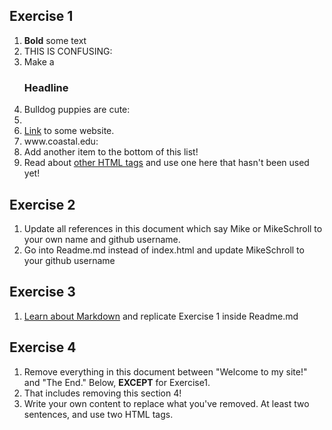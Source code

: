 <!DOCTYPE html>
<html>
  <head>
    <title>
    Lauren's Public Website
    </title>
  </head>
  
  <body>
  
<h2 id="Exercise1">Exercise 1</h2>
<ol>
  <li><b>Bold</b> some text</li>
  <li>THIS IS CONFUSING:</li>
  <li>Make a <h3>Headline</h3></li>
  <li>Bulldog puppies are cute:</li>
  <li><a href="http://all-puppies.com/wp-content/uploads/2013/01/cute-english-bulldog-puppies.jpg"> <height="100" width="100"</li>
  <li><a href="www.coastal.edu">Link</a> to some website.</li>
  <li>www.coastal.edu:</li>
  <li>Add another item to the bottom of this list!</li>
  <li>Read about <a href="http://www.quackit.com/html/tags/">other HTML tags</a> and use one here that hasn't been used yet!</li>
</ol>

<h2 id="Exercise2">Exercise 2</h2>
<ol>
  <li>Update all references in this document which say Mike or MikeSchroll to your own name and github username.</li>
  <li>Go into Readme.md instead of index.html and update MikeSchroll to your github username</li>
</ol>

<h2 id="Exercise3">Exercise 3</h2>
<ol>
  <li><a href="https://help.github.com/articles/markdown-basics">Learn about Markdown</a> and replicate Exercise 1 inside Readme.md</li>
</ol>

<h2 id="Exercise4">Exercise 4</h2>
<ol>
  <li>Remove everything in this document between "Welcome to my site!" and "The End." Below, <b>EXCEPT</b> for Exercise1.</li>
<li>That includes removing this section 4!</li>
<li>Write your own content to replace what you've removed. At least two sentences, and use two HTML tags.</li>
</ol>

